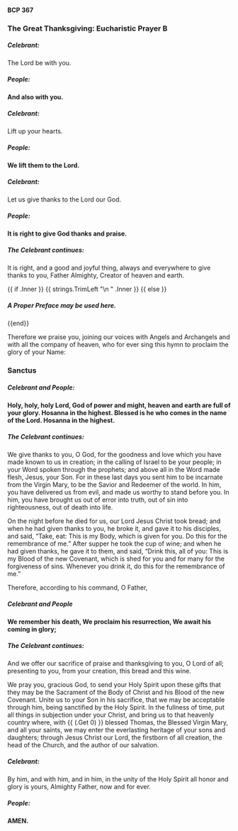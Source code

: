 #### BCP 367
### The Great Thanksgiving: Eucharistic Prayer B
##### Celebrant:
The Lord be with you.

##### **People:**
**And also with you.**

##### Celebrant:
Lift up your hearts.

##### **People:**
**We lift them to the Lord.**

##### Celebrant:
Let us give thanks to the Lord our God.

##### **People:**
**It is right to give God thanks and praise.**

##### The Celebrant continues:
It is right, and a good and joyful thing, always and everywhere to give thanks to you, Father Almighty, Creator of heaven and earth.

{{ if .Inner }}
{{ strings.TrimLeft "\n " .Inner }}
{{ else }}
##### A Proper Preface may be used here.
{{end}}

Therefore we praise you, joining our voices with Angels and Archangels and with all the company of heaven, who for ever sing this hymn to proclaim the glory of your Name:

### Sanctus
##### Celebrant and **People:**
**Holy, holy, holy Lord, God of power and might,
heaven and earth are full of your glory.
Hosanna in the highest.
Blessed is he who comes in the name of the Lord.
Hosanna in the highest.**

##### The Celebrant continues:
We give thanks to you, O God, for the goodness and love which you have made known to us in creation; in the calling of Israel to be your people; in your Word spoken through the prophets; and above all in the Word made flesh, Jesus, your Son. For in these last days you sent him to be incarnate from the Virgin Mary, to be the Savior and Redeemer of the world. In him, you have delivered us from evil, and made us worthy to stand before you. In him, you have brought us out of error into truth, out of sin into righteousness, out of death into life.

On the night before he died for us, our Lord Jesus Christ took bread; and when he had given thanks to you, he broke it, and gave it to his disciples, and said, “Take, eat: This is my Body, which is given for you. Do this for the remembrance of me.” After supper he took the cup of wine; and when he had given thanks, he gave it to them, and said, “Drink this, all of you: This is my Blood of the new Covenant, which is shed for you and for many for the forgiveness of sins. Whenever you drink it, do this for the remembrance of me.”

Therefore, according to his command, O Father,

##### Celebrant and *People*
**We remember his death,
We proclaim his resurrection,
We await his coming in glory;**

##### The Celebrant continues:
And we offer our sacrifice of praise and thanksgiving to you, O Lord of all; presenting to you, from your creation, this bread and this wine.

We pray you, gracious God, to send your Holy Spirit upon these gifts that they may be the Sacrament of the Body of Christ and his Blood of the new Covenant. Unite us to your Son in his sacrifice, that we may be acceptable through him, being sanctified by the Holy Spirit. In the fullness of time, put all things in subjection under your Christ, and bring us to that heavenly country where, with {{ (.Get 0) }} blessed Thomas, the Blessed Virgin Mary, and all your saints, we may enter the everlasting heritage of your sons and daughters; through Jesus Christ our Lord, the firstborn of all creation, the head of the Church, and the author of our salvation.

##### Celebrant:
By him, and with him, and in him, in the unity of the Holy Spirit all honor and glory is yours, Almighty Father, now and for ever.

##### **People:**
**AMEN.**
